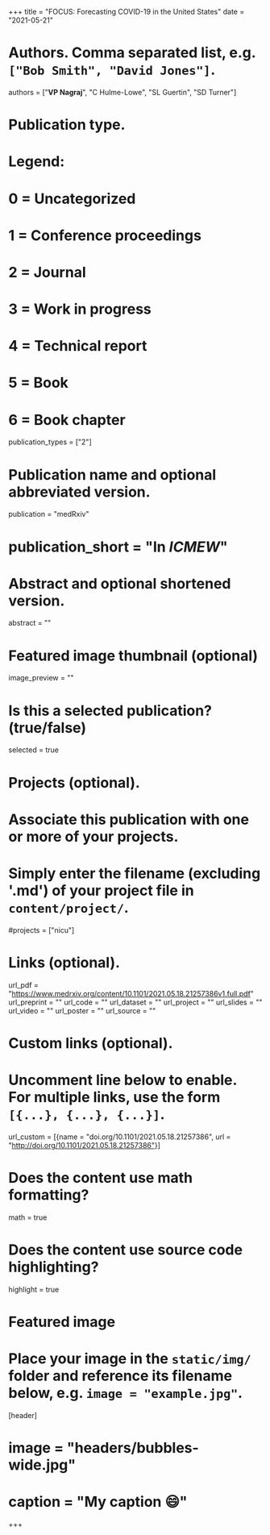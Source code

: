 +++
title = "FOCUS: Forecasting COVID-19 in the United States"
date = "2021-05-21"

# Authors. Comma separated list, e.g. `["Bob Smith", "David Jones"]`.
authors = ["**VP Nagraj**", "C Hulme-Lowe", "SL Guertin", "SD Turner"]

# Publication type.
# Legend:
# 0 = Uncategorized
# 1 = Conference proceedings
# 2 = Journal
# 3 = Work in progress
# 4 = Technical report
# 5 = Book
# 6 = Book chapter
publication_types = ["2"]

# Publication name and optional abbreviated version.
publication = "medRxiv"
# publication_short = "In *ICMEW*"

# Abstract and optional shortened version.
abstract = ""

# Featured image thumbnail (optional)
image_preview = ""

# Is this a selected publication? (true/false)
selected = true

# Projects (optional).
#   Associate this publication with one or more of your projects.
#   Simply enter the filename (excluding '.md') of your project file in `content/project/`.
#projects = ["nicu"]

# Links (optional).
url_pdf = "https://www.medrxiv.org/content/10.1101/2021.05.18.21257386v1.full.pdf"    
url_preprint = ""
url_code = ""
url_dataset = ""
url_project = ""
url_slides = ""
url_video = ""
url_poster = ""
url_source = ""

# Custom links (optional).
#   Uncomment line below to enable. For multiple links, use the form `[{...}, {...}, {...}]`.
url_custom = [{name = "doi.org/10.1101/2021.05.18.21257386", url = "http://doi.org/10.1101/2021.05.18.21257386"}]

# Does the content use math formatting?
math = true

# Does the content use source code highlighting?
highlight = true

# Featured image
# Place your image in the `static/img/` folder and reference its filename below, e.g. `image = "example.jpg"`.
[header]
# image = "headers/bubbles-wide.jpg"
# caption = "My caption :smile:"

+++